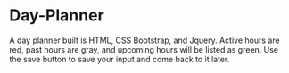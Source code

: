 # Day-Planner

A day planner built is HTML, CSS Bootstrap, and Jquery. Active hours are red, past hours are gray, and upcoming hours will be listed as green. Use the save button to save your input and come back to it later. 
